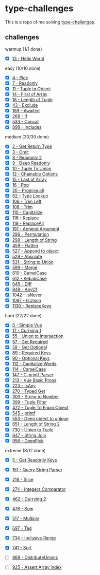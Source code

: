 # type-challenges

This is a repo of me solving [type-challenges](https://github.com/type-challenges/type-challenges).

## challenges

warmup (1/1 done)
- [x] [13 - Hello World](./questions/13-warm-hello-world.ts)

easy (10/10 done)
- [x] [4 - Pick](./questions/4-easy-pick.ts)
- [x] [7 - Readonly](./questions/7-easy-readonly.ts)
- [x] [11 - Tuple to Object](./questions/11-easy-tuple-to-object.ts)
- [x] [14 - First of Array](./questions/14-easy-first.ts)
- [x] [18 - Length of Tuple](./questions/18-easy-tuple-length.ts)
- [x] [43 - Exclude](./questions/43-easy-exclude.ts)
- [x] [189 - Awaited](./questions/189-easy-awaited.ts)
- [x] [268 - If](./questions/268-easy-if.ts)
- [x] [533 - Concat](./questions/533-easy-concat.ts)
- [x] [898 - Includes](./questions/898-easy-includes.ts)

medium (30/30 done)
- [x] [2 - Get Return Type](./questions/2-medium-return-type.ts)
- [x] [3 - Omit](./questions/3-medium-omit.ts)
- [x] [8 - Readonly 2](./questions/8-medium-readonly-2.ts)
- [x] [9 - Deep Readonly](./questions/9-medium-deep-readonly.ts)
- [x] [10 - Tuple To Union](./questions/10-medium-tuple-to-union.ts)
- [x] [12 - Chainable Options](./questions/12-medium-chainable-options.ts)
- [x] [15 - Last of Array](./questions/15-medium-last.ts)
- [x] [16 - Pop](./questions/16-medium-pop.ts)
- [x] [20 - Promise.all](./questions/20-medium-promise-all.ts)
- [x] [62 - Type Lookup](./questions/62-medium-type-lookup.ts)
- [x] [106 - Trim Left](./questions/106-medium-trimleft.ts)
- [x] [108 - Trim](./questions/108-medium-trim.ts)
- [x] [110 - Capitalize](./questions/110-medium-capitalize.ts)
- [x] [116 - Replace](./questions/116-medium-replace.ts)
- [x] [119 - ReplaceAll](./questions/119-medium-replaceall.ts)
- [x] [191 - Append Argument](./questions/191-medium-append-argument.ts)
- [x] [296 - Permutation](./questions/296-medium-permutation.ts)
- [x] [298 - Length of String](./questions/298-medium-length-of-string.ts)
- [x] [459 - Flatten](./questions/459-medium-flatten.ts)
- [x] [527 - Append to object](./questions/527-medium-append-to-object.ts)
- [x] [529 - Absolute](./questions/529-medium-absolute.ts)
- [x] [531 - String to Union](./questions/531-medium-string-to-union.ts)
- [x] [599 - Merge](./questions/599-medium-merge.ts)
- [x] [610 - CamelCase](./questions/610-medium-camelcase.ts)
- [x] [612 - KebabCase](./questions/612-medium-kebabcase.ts)
- [x] [645 - Diff](./questions/645-medium-diff.ts)
- [x] [949 - AnyOf](./questions/949-medium-anyof.ts)
- [x] [1042 - IsNever](./questions/1042-medium-isnever.ts)
- [x] [1097 - IsUnion](./questions/1097-medium-isunion.ts)
- [x] [1130 - ReplaceKeys](./questions/1130-medium-replacekeys.ts)

hard (22/22 done)
- [x] [6 - Simple Vue](./questions/6-hard-simple-vue.ts)
- [x] [17 - Currying 1](./questions/17-hard-currying-1.ts)
- [x] [55 - Union to Intersection](./questions/55-hard-union-to-intersection.ts)
- [x] [57 - Get Required](./questions/57-hard-get-required.ts)
- [x] [59 - Get Optional](./questions/59-hard-get-optional.ts)
- [x] [89 - Required Keys](./questions/89-hard-required-keys.ts)
- [x] [90 - Optional Keys](./questions/90-hard-optional-keys.ts)
- [x] [112 - Capitalize Words](./questions/112-hard-capitalizewords.ts)
- [x] [114 - CamelCase](./questions/114-hard-camelcase.ts)
- [x] [147 - C-printf Parser](./questions/147-hard-c-printf-parser.ts)
- [x] [213 - Vue Basic Props](./questions/213-hard-vue-basic-props.ts)
- [x] [223 - IsAny](./questions/223-hard-isany.ts)
- [x] [270 - Typed Get](./questions/270-hard-typed-get.ts)
- [x] [300 - String to Number](./questions/300-hard-string-to-number.ts)
- [x] [399 - Tuple Filter](./questions/399-hard-tuple-filter.ts)
- [x] [472 - Tuple To Enum Object](./questions/472-hard-tuple-to-enum-object.ts)
- [x] [545 - printf](./questions/545-hard-printf.ts)
- [x] [553 - Deep object to unique](./questions/553-hard-deep-object-to-unique.ts)
- [x] [651 - Length of String 2](./questions/651-hard-length-of-string-2.ts)
- [x] [730 - Union to Tuple](./questions/730-hard-union-to-tuple.ts)
- [x] [847 - String Join](./questions/847-hard-string-join.ts)
- [x] [956 - DeepPick](./questions/956-hard-deeppick.ts)

extreme (8/12 done)
- [x] [5 - Get Readonly Keys](./questions/5-extreme-readonly-keys.ts)
- [x] [151 - Query String Parser](./questions/151-extreme-query-string-parser.ts)
- [x] [216 - Slice](./questions/216-extreme-slice.ts)
- [x] [274 - Integers Comparator](./questions/274-extreme-integers-comparator.ts)
- [x] [462 - Currying 2](./questions/462-extreme-currying-2.ts)
- [x] [476 - Sum](./questions/476-extreme-sum.ts)
- [x] [517 - Multiply](./questions/517-extreme-multiply.ts)
- [x] [697 - Tag](./questions/697-extreme-tag.ts)
- [x] [734 - Inclusive Range](./questions/734-extreme-inclusive-range.ts)
- [x] [741 - Sort](./questions/741-extreme-sort.ts)
- [ ] [869 - DistributeUnions](./questions/869-extreme-distributeunions.ts)
- [ ] [925 - Assert Array Index](./questions/925-extreme-assert-array-index.ts)

